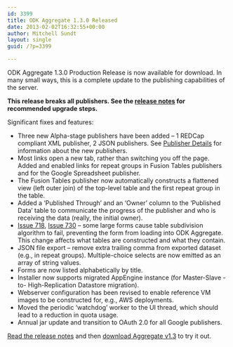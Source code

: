 ```yaml
---
id: 3399
title: ODK Aggregate 1.3.0 Released
date: 2013-02-02T16:32:55+00:00
author: Mitchell Sundt
layout: single
guid: /?p=3399

---
```

ODK Aggregate 1.3.0 Production Release is now available for download. In many small ways, this is a complete update to the publishing capabilities of the server.

**This release breaks all publishers. See the [release notes](http://code.google.com/p/opendatakit/wiki/AggregateReleaseNotes) for recommended upgrade steps.**

Significant fixes and features:

  * Three new Alpha-stage publishers have been added – 1 REDCap compliant XML publisher, 2 JSON publishers. See [Publisher Details](http://code.google.com/p/opendatakit/wiki/AggregateToJSonXmlREDCapPublishers) for information about the new publishers.
  * Most links open a new tab, rather than switching you off the page. Added and enabled links for repeat groups in Fusion Tables publishers and for the Google Spreadsheet publisher.
  * The Fusion Tables publisher now automatically constructs a flattened view (left outer join) of the top-level table and the first repeat group in the table.
  * Added a ‘Published Through’ and an ‘Owner’ column to the ‘Published Data’ table to communicate the progress of the publisher and who is receiving the data (really, the initial owner).
  * [Issue 718](http://code.google.com/p/opendatakit/issues/detail?id=718), [Issue 730](http://code.google.com/p/opendatakit/issues/detail?id=730) – some large forms cause table subdivision algorithm to fail, preventing the form from loading into ODK Aggregate. This change affects what tables are constructed and what they contain.
  * JSON file export – remove extra trailing comma from exported dataset (e.g., in repeat groups). Multiple-choice selects are now emitted as an array of string values.
  * Forms are now listed alphabetically by title.
  * Installer now supports migrated AppEngine instance (for Master-Slave -to- High-Replication Datastore migration).
  * Webserver configuration has been revised to enable reference VM images to be constructed for, e.g., AWS deployments.
  * Moved the periodic ‘watchdog’ worker to the UI thread, which should lead to a reduction in quota usage.
  * Annual jar update and transition to OAuth 2.0 for all Google publishers.

[Read the release notes](http://code.google.com/p/opendatakit/wiki/AggregateReleaseNotes) and then [download Aggregate v1.3](https://github.com/opendatakit/aggregate/releases) to try it out.
